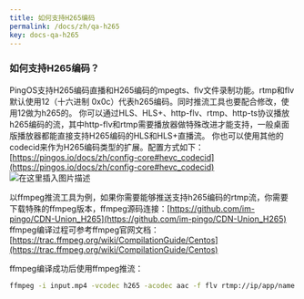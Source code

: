 ```yaml
---
title: 如何支持H265编码
permalink: /docs/zh/qa-h265
key: docs-qa-h265
---
```


### 如何支持H265编码？
PingOS支持H265编码直播和H265编码的mpegts、flv文件录制功能。rtmp和flv默认使用12（十六进制 0x0c）代表h265编码。同时推流工具也要配合修改，使用12做为h265的。
你可以通过HLS、HLS+、http-flv、rtmp、http-ts协议播放h265编码的流，其中http-flv和rtmp需要播放器做特殊改进才能支持，一般桌面版播放器都能直接支持H265编码的HLS和HLS+直播流。
你也可以使用其他的codecid来作为H265编码类型的扩展。配置方式如下：
[https://pingos.io/docs/zh/config-core#hevc_codecid](https://pingos.io/docs/zh/config-core#hevc_codecid)
![在这里插入图片描述](https://img-blog.csdnimg.cn/20200809183836600.png?x-oss-process=image/watermark,type_ZmFuZ3poZW5naGVpdGk,shadow_10,text_aHR0cHM6Ly9ibG9nLmNzZG4ubmV0L2ltcGluZ28=,size_16,color_FFFFFF,t_70)

以ffmpeg推流工具为例，如果你需要能够推送支持h265编码的rtmp流，你需要下载特殊的ffmpeg版本，ffmpeg源码连接：[https://github.com/im-pingo/CDN-Union_H265](https://github.com/im-pingo/CDN-Union_H265)
ffmpeg编译过程可参考ffmpeg官网文档：[https://trac.ffmpeg.org/wiki/CompilationGuide/Centos](https://trac.ffmpeg.org/wiki/CompilationGuide/Centos)

ffmpeg编译成功后使用ffmpeg推流：
```bash
ffmpeg -i input.mp4 -vcodec h265 -acodec aac -f flv rtmp://ip/app/name
```
